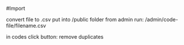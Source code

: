 #Import

convert file to .csv
put into /public folder
from admin run: /admin/code-file/filename.csv

in codes click button: remove duplicates
